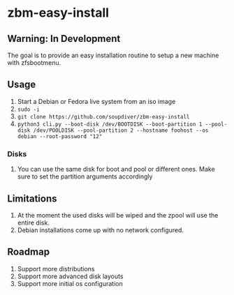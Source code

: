 # zbm-easy-install

## Warning: In Development

The goal is to provide an easy installation routine to setup a new machine with zfsbootmenu.

## Usage

1. Start a Debian or Fedora live system from an iso image
1. `sudo -i`
1. `git clone https://github.com/soupdiver/zbm-easy-install`
1. `python3 cli.py --boot-disk /dev/BOOTDISK --boot-partition 1 --pool-disk /dev/POOLDISK --pool-partition 2 --hostname foohost --os debian --root-password "12"`

### Disks

1. You can use the same disk for boot and pool or different ones. Make sure to set the partition arguments accordingly

## Limitations

1. At the moment the used disks will be wiped and the zpool will use the entire disk.
1. Debian installations come up with no network configured.

## Roadmap

1. Support more distributions
1. Support more advanced disk layouts
1. Support more initial os configuration
